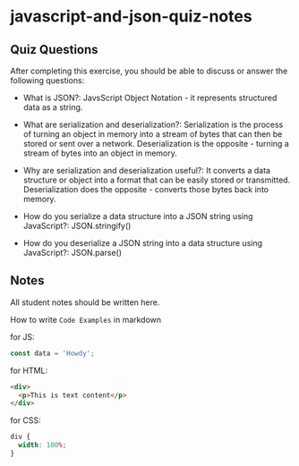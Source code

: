 # javascript-and-json-quiz-notes

## Quiz Questions

After completing this exercise, you should be able to discuss or answer the following questions:

- What is JSON?: JavsScript Object Notation - it represents structured data as a string.

- What are serialization and deserialization?: Serialization is the process of turning an object in memory into a stream of bytes that can then be stored or sent over a network. Deserialization is the opposite - turning a stream of bytes into an object in memory.

- Why are serialization and deserialization useful?: It converts a data structure or object into a format that can be easily stored or transmitted. Deserialization does the opposite - converts those bytes back into memory.

- How do you serialize a data structure into a JSON string using JavaScript?: JSON.stringify()

- How do you deserialize a JSON string into a data structure using JavaScript?: JSON.parse()

## Notes

All student notes should be written here.

How to write `Code Examples` in markdown

for JS:

```javascript
const data = 'Howdy';
```

for HTML:

```html
<div>
  <p>This is text content</p>
</div>
```

for CSS:

```css
div {
  width: 100%;
}
```

